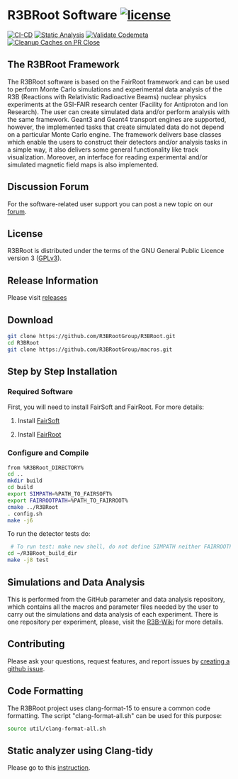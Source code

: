 # R3BRoot Software [![license](https://alfa-ci.gsi.de/shields/badge/license-GPL--3.0-orange.svg)](COPYRIGHT)

[![CI-CD](https://github.com/R3BRootGroup/R3BRoot/actions/workflows/main.yml/badge.svg)](https://github.com/R3BRootGroup/R3BRoot/actions/workflows/main.yml) [![Static Analysis](https://github.com/R3BRootGroup/R3BRoot/actions/workflows/static_analysis.yml/badge.svg)](https://github.com/R3BRootGroup/R3BRoot/actions/workflows/static_analysis.yml) [![Validate Codemeta](https://github.com/R3BRootGroup/R3BRoot/actions/workflows/codemeta_validate.yaml/badge.svg)](https://github.com/R3BRootGroup/R3BRoot/actions/workflows/codemeta_validate.yaml) [![Cleanup Caches on PR Close](https://github.com/R3BRootGroup/R3BRoot/actions/workflows/cleanup_cache.yml/badge.svg)](https://github.com/R3BRootGroup/R3BRoot/actions/workflows/cleanup_cache.yml)

## The R3BRoot Framework
The R3BRoot software is based on the FairRoot framework and can be used to perform Monte Carlo simulations and experimental data analysis of the R3B (Reactions with Relativistic Radioactive Beams) nuclear physics experiments at the GSI-FAIR research center (Facility for Antiproton and Ion Research). The user can create simulated data and/or perform analysis with the same framework. Geant3 and Geant4 transport engines are supported, however, the implemented tasks that create simulated data do not depend on a particular Monte Carlo engine. The framework delivers base classes which enable the users to construct their detectors and/or analysis tasks in a simple way, it also delivers some general functionality like track visualization. Moreover, an interface for reading experimental and/or simulated magnetic field maps is also implemented.

## Discussion Forum
For the software-related user support you can post a new topic on our [forum](https://forum.gsi.de/index.php?t=index&cat=40&).

## License
R3BRoot is distributed under the terms of the GNU General Public Licence version 3 ([GPLv3](https://github.com/R3BRootGroup/R3BRoot/blob/dev/LICENSE)).

## Release Information
Please visit [releases](https://github.com/R3BRootGroup/R3BRoot/releases)

## Download

~~~bash
git clone https://github.com/R3BRootGroup/R3BRoot.git
cd R3BRoot
git clone https://github.com/R3BRootGroup/macros.git
~~~

## Step by Step Installation

### Required Software
First, you will need to install FairSoft and FairRoot. For more details:

1. Install [FairSoft](https://github.com/FairRootGroup/FairSoft)

2. Install [FairRoot](http://fairroot.gsi.de)

### Configure and Compile

~~~bash
from %R3BRoot_DIRECTORY%
cd ..
mkdir build
cd build
export SIMPATH=%PATH_TO_FAIRSOFT%
export FAIRROOTPATH=%PATH_TO_FAIRROOT%
cmake ../R3BRoot
. config.sh
make -j6
~~~

To run the detector tests do:

~~~bash
 # To run test: make new shell, do not define SIMPATH neither FAIRROOTPATH
cd ~/R3BRoot_build_dir
make -j8 test
~~~

## Simulations and Data Analysis
This is performed from the GitHub parameter and data analysis repository, which contains all the macros and parameter files needed by the user to carry out the simulations and data analysis of each experiment. There is one repository per experiment, please, visit the [R3B-Wiki](https://wiki.r3b-nustar.de) for more details.

## Contributing
Please ask your questions, request features, and report issues by [creating a github issue](https://github.com/R3BRootGroup/R3BRoot/issues/new/choose).

## Code Formatting
The R3BRoot project uses clang-format-15 to ensure a common code formatting. The script "clang-format-all.sh" can be used for this purpose: 
~~~bash
source util/clang-format-all.sh
~~~

## Static analyzer using Clang-tidy
Please go to this [instruction](config/clang_tidy/README.md).
